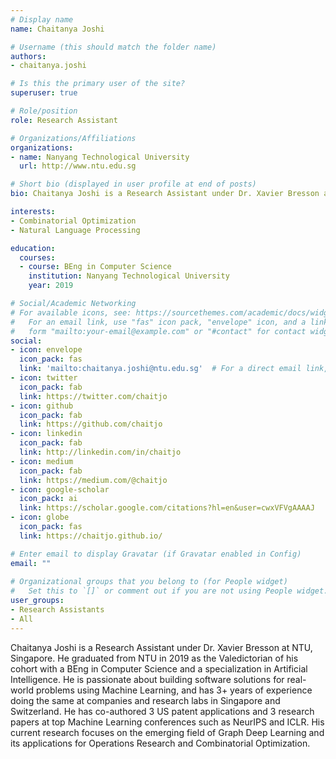 ```yaml
---
# Display name
name: Chaitanya Joshi

# Username (this should match the folder name)
authors:
- chaitanya.joshi

# Is this the primary user of the site?
superuser: true

# Role/position
role: Research Assistant

# Organizations/Affiliations
organizations:
- name: Nanyang Technological University
  url: http://www.ntu.edu.sg

# Short bio (displayed in user profile at end of posts)
bio: Chaitanya Joshi is a Research Assistant under Dr. Xavier Bresson at NTU, Singapore, applying Graph Neural Networks to Operations Research and Combinatorial Optimization.

interests:
- Combinatorial Optimization
- Natural Language Processing

education:
  courses:
  - course: BEng in Computer Science
    institution: Nanyang Technological University
    year: 2019

# Social/Academic Networking
# For available icons, see: https://sourcethemes.com/academic/docs/widgets/#icons
#   For an email link, use "fas" icon pack, "envelope" icon, and a link in the
#   form "mailto:your-email@example.com" or "#contact" for contact widget.
social:
- icon: envelope
  icon_pack: fas
  link: 'mailto:chaitanya.joshi@ntu.edu.sg'  # For a direct email link, use "mailto:test@example.org".
- icon: twitter
  icon_pack: fab
  link: https://twitter.com/chaitjo
- icon: github
  icon_pack: fab
  link: https://github.com/chaitjo
- icon: linkedin
  icon_pack: fab
  link: http://linkedin.com/in/chaitjo
- icon: medium
  icon_pack: fab
  link: https://medium.com/@chaitjo
- icon: google-scholar
  icon_pack: ai
  link: https://scholar.google.com/citations?hl=en&user=cwxVFVgAAAAJ
- icon: globe
  icon_pack: fas
  link: https://chaitjo.github.io/

# Enter email to display Gravatar (if Gravatar enabled in Config)
email: ""
  
# Organizational groups that you belong to (for People widget)
#   Set this to `[]` or comment out if you are not using People widget.  
user_groups:
- Research Assistants
- All
---
```


Chaitanya Joshi is a Research Assistant under Dr. Xavier Bresson at NTU, Singapore. He graduated from NTU in 2019 as the Valedictorian of his cohort with a BEng in Computer Science and a specialization in Artificial Intelligence. He is passionate about building software solutions for real-world problems using Machine Learning, and has 3+ years of experience doing the same at companies and research labs in Singapore and Switzerland. He has co-authored 3 US patent applications and 3 research papers at top Machine Learning conferences such as NeurIPS and ICLR. His current research focuses on the emerging field of Graph Deep Learning and its applications for Operations Research and Combinatorial Optimization.
